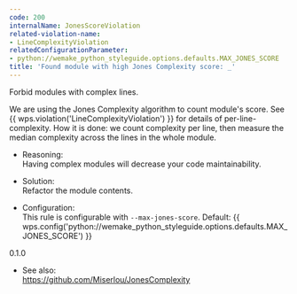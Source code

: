 ```yaml
---
code: 200
internalName: JonesScoreViolation
related-violation-name:
- LineComplexityViolation
relatedConfigurationParameter:
- python://wemake_python_styleguide.options.defaults.MAX_JONES_SCORE
title: 'Found module with high Jones Complexity score: _'
---
```


Forbid modules with complex lines.

We are using the Jones Complexity algorithm to count module's score. See
{{ wps.violation('LineComplexityViolation') }} for details of per-line-complexity. How it
is done: we count complexity per line, then measure the median
complexity across the lines in the whole module.

  - Reasoning:  
    Having complex modules will decrease your code maintainability.

  - Solution:  
    Refactor the module contents.

  - Configuration:  
    This rule is configurable with `--max-jones-score`. Default:
    {{ wps.config('python://wemake_python_styleguide.options.defaults.MAX_JONES_SCORE') }}

<div class="versionadded">

0.1.0

</div>

  - See also:  
    <https://github.com/Miserlou/JonesComplexity>
